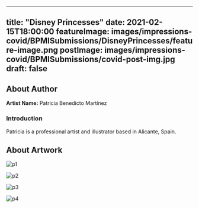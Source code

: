 
---
title: "Disney Princesses"
date: 2021-02-15T18:00:00
featureImage: images/impressions-covid/BPMISubmissions/DisneyPrincesses/feature-image.png
postImage: images/impressions-covid/BPMISubmissions/covid-post-img.jpg
draft: false
---

## About Author

**Artist Name:** Patricia Benedicto Martínez 

### Introduction 
Patricia is a professional artist and illustrator based in Alicante, Spain. 


## About Artwork


![p1](../../images/impressions-covid/BPMISubmissions/DisneyPrincesses/p1.jpg)

![p2](../../images/impressions-covid/BPMISubmissions/DisneyPrincesses/p2.jpg)

![p3](../../images/impressions-covid/BPMISubmissions/DisneyPrincesses/p3.jpg)

![p4](../../images/impressions-covid/BPMISubmissions/DisneyPrincesses/p4.jpg)
